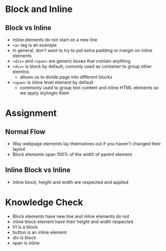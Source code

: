 # Block and Inline

## Block vs Inline
* Inline elements do not start on a new line
* `<a>` tag is an example
* In general, don't want to try to put extra padding or margin on inline elements
* `<div>` and `<span>` are generic boxes that contain anything
* `<div>` is block by default, comonly used as container to group other elemtns
    * allows us to divide page into different blocks
* `<span>` is inline level element by default
    * commonly used to group text content and inline HTML elements so we apply stylingto them


# Assignment

## Normal Flow
* Way webpage elements lay themselves out if you haven't changed their layout
* Block elements span 100% of the width of parent element

## Inline Block vs Inline
* Inline block, height and width are respected and applied

# Knowledge Check
* Block elements have new line and inline elements do not
* inline block element have their height and width respected
* h1 is a block
* button is an inline element
* div is block
* span is inline